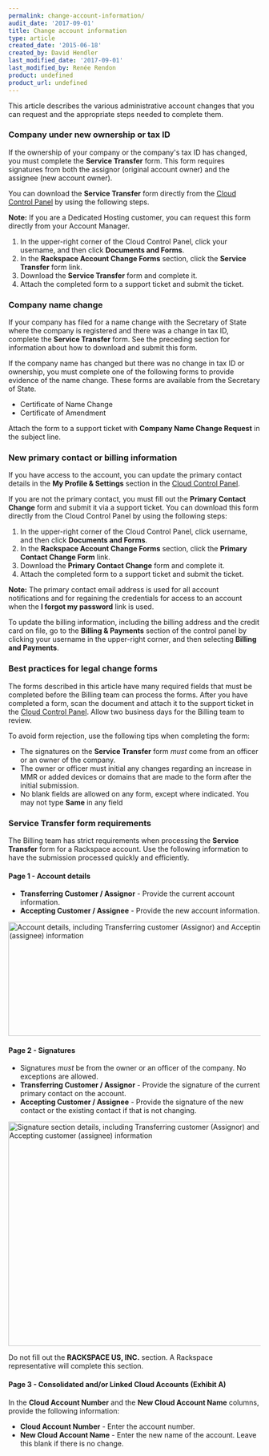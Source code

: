 ```yaml
---
permalink: change-account-information/
audit_date: '2017-09-01'
title: Change account information
type: article
created_date: '2015-06-18'
created_by: David Hendler
last_modified_date: '2017-09-01'
last_modified_by: Renée Rendon
product: undefined
product_url: undefined
---
```


This article describes the various administrative account changes that you can request and the appropriate steps needed to complete them. 

### Company under new ownership or tax ID

If the ownership of your company or the company's tax ID has
changed, you must complete the **Service Transfer** form. This form requires signatures from
both the assignor (original account owner) and the assignee (new account owner).

You can download the **Service Transfer** form directly from
the [Cloud Control Panel](https://mycloud.rackspace.com/) by using the following steps.

**Note:** If you are a Dedicated Hosting customer, you can request this form
directly from your Account Manager.

1.  In the upper-right corner of the Cloud Control Panel, click your username, and then click **Documents and Forms**.
2.  In the **Rackspace Account Change Forms** section, click the **Service Transfer** form link.
3.  Download the **Service Transfer** form and complete it.
4.  Attach the completed form to a support ticket and submit the ticket.

### Company name change

If your company has filed for a name change with the Secretary of State
where the company is registered and there was a change in tax ID,
complete the **Service Transfer** form. See the preceding section for information about how to download and submit this form.

If the company name has changed but there was no change in tax ID or
ownership, you must complete one of the following forms to provide
evidence of the name change. These forms are available from the Secretary of State.

- Certificate of Name Change
- Certificate of Amendment

Attach the form to a support ticket with **Company Name Change
Request** in the subject line.

### New primary contact or billing information

If you have access to the account, you can update the primary contact
details in the **My Profile & Settings** section in the [Cloud Control Panel](http://mycloud.rackspace.com).

If you are not the primary contact, you must fill out the **Primary
Contact Change** form and submit it via a support ticket. You can download this form directly from the Cloud Control Panel by using the following steps:

1.  In the upper-right corner of the Cloud Control Panel, click username, and then click **Documents and Forms**.
2.  In the **Rackspace Account Change Forms** section, click the **Primary Contact Change Form** link.
3.  Download the **Primary Contact Change** form and complete it.
4.  Attach the completed form to a support ticket and submit the ticket.

**Note:** The primary contact email address is used for all
account notifications and for regaining the credentials for access to an
account when the **I forgot my password** link is
used.

To update the billing information, including the billing address and the
credit card on file, go to the **Billing & Payments** section of the control panel by clicking your username in the upper-right corner, and then selecting **Billing and Payments**.

### Best practices for legal change forms

The forms described in this article have many required fields that must be
completed before the Billing team can process the forms. After you have
completed a form, scan the document and attach it to the support ticket
in the [Cloud Control Panel](http://mycloud.rackspace.com). Allow
two business days for the Billing team to review.

To avoid form rejection, use the following tips when completing the
form:

-   The signatures on the **Service Transfer** form *must* come
    from an officer or an owner of the company.
-   The owner or officer must initial any changes regarding an increase
    in MMR or added devices or domains that are made to the form after
    the initial submission.
-   No blank fields are allowed on any form, except where indicated. You
    may not type **Same** in any field

### Service Transfer form requirements

The Billing team has strict requirements when processing the
**Service Transfer** form for a Rackspace account. Use the
following information to have the submission processed quickly and
efficiently.

#### Page 1 - Account details

-   **Transferring Customer / Assignor** - Provide the current account information.
-   **Accepting Customer / Assignee** - Provide the new account information.

<img src="{% asset_path general/change-account-information/change-account-1.jpg %}" alt="Account details, including Transferring customer (Assignor) and Accepting customer (assignee) information" width="597" height="228" />

#### Page 2 - Signatures

-   Signatures *must* be from the owner or an officer of the company. No
    exceptions are allowed.
-   **Transferring Customer / Assignor** - Provide the signature of the
    current primary contact on the account.
-   **Accepting Customer / Assignee** - Provide the signature of the new
    contact or the existing contact if that is not changing.


<img src="{% asset_path general/change-account-information/change-account-2.jpg %}" alt="Signature section details, including Transferring customer (Assignor) and Accepting customer (assignee) information" width="567" height="448" />

Do not fill out the **RACKSPACE US, INC.** section. A Rackspace
representative will complete this section.

#### Page 3 - Consolidated and/or Linked Cloud Accounts (Exhibit A)

In the **Cloud Account Number** and the **New Cloud Account Name** columns, provide the following information:
  -   **Cloud Account Number** - Enter the account number.
  -   **New Cloud Account Name** - Enter the new name of the account. Leave
        this blank if there is no change.
